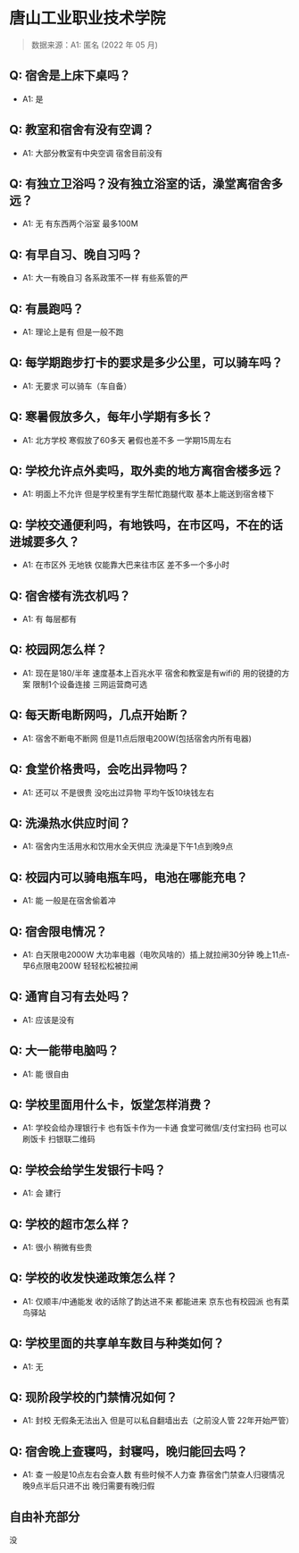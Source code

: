 # 唐山工业职业技术学院

> 数据来源：A1: 匿名 (2022 年 05 月)

## Q: 宿舍是上床下桌吗？

- A1: 是

## Q: 教室和宿舍有没有空调？

- A1: 大部分教室有中央空调 宿舍目前没有

## Q: 有独立卫浴吗？没有独立浴室的话，澡堂离宿舍多远？

- A1: 无 有东西两个浴室 最多100M

## Q: 有早自习、晚自习吗？

- A1: 大一有晚自习 各系政策不一样 有些系管的严

## Q: 有晨跑吗？

- A1: 理论上是有 但是一般不跑

## Q: 每学期跑步打卡的要求是多少公里，可以骑车吗？

- A1: 无要求 可以骑车（车自备）

## Q: 寒暑假放多久，每年小学期有多长？

- A1: 北方学校 寒假放了60多天 暑假也差不多 一学期15周左右

## Q: 学校允许点外卖吗，取外卖的地方离宿舍楼多远？

- A1: 明面上不允许 但是学校里有学生帮忙跑腿代取 基本上能送到宿舍楼下

## Q: 学校交通便利吗，有地铁吗，在市区吗，不在的话进城要多久？

- A1: 在市区外 无地铁 仅能靠大巴来往市区 差不多一个多小时

## Q: 宿舍楼有洗衣机吗？

- A1: 有 每层都有

## Q: 校园网怎么样？

- A1: 现在是180/半年 速度基本上百兆水平 宿舍和教室是有wifi的 用的锐捷的方案 限制1个设备连接
三网运营商可选

## Q: 每天断电断网吗，几点开始断？

- A1: 宿舍不断电不断网 但是11点后限电200W(包括宿舍内所有电器)

## Q: 食堂价格贵吗，会吃出异物吗？

- A1: 还可以 不是很贵 没吃出过异物 平均午饭10块钱左右

## Q: 洗澡热水供应时间？

- A1: 宿舍内生活用水和饮用水全天供应 洗澡是下午1点到晚9点

## Q: 校园内可以骑电瓶车吗，电池在哪能充电？

- A1: 能 一般是在宿舍偷着冲

## Q: 宿舍限电情况？

- A1: 白天限电2000W 大功率电器（电吹风啥的）插上就拉闸30分钟 晚上11点-早6点限电200W 轻轻松松被拉闸

## Q: 通宵自习有去处吗？

- A1: 应该是没有

## Q: 大一能带电脑吗？

- A1: 能 很自由

## Q: 学校里面用什么卡，饭堂怎样消费？

- A1: 学校会给办理银行卡 也有饭卡作为一卡通 食堂可微信/支付宝扫码 也可以刷饭卡 扫银联二维码

## Q: 学校会给学生发银行卡吗？

- A1: 会 建行

## Q: 学校的超市怎么样？

- A1: 很小 稍微有些贵

## Q: 学校的收发快递政策怎么样？

- A1: 仅顺丰/中通能发 收的话除了韵达进不来 都能进来
京东也有校园派 也有菜鸟驿站

## Q: 学校里面的共享单车数目与种类如何？

- A1: 无

## Q: 现阶段学校的门禁情况如何？

- A1: 封校 无假条无法出入 但是可以私自翻墙出去（之前没人管 22年开始严管）

## Q: 宿舍晚上查寝吗，封寝吗，晚归能回去吗？

- A1: 查 一般是10点左右会查人数 有些时候不人力查 靠宿舍门禁查人归寝情况 晚9点半后只进不出 晚归需要有晚归假

## 自由补充部分

没